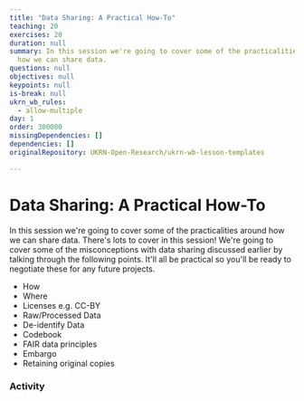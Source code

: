 ```yaml
---
title: "Data Sharing: A Practical How-To"
teaching: 20
exercises: 20
duration: null
summary: In this session we're going to cover some of the practicalities around
  how we can share data.
questions: null
objectives: null
keypoints: null
is-break: null
ukrn_wb_rules:
  - allow-multiple
day: 1
order: 300000
missingDependencies: []
dependencies: []
originalRepository: UKRN-Open-Research/ukrn-wb-lesson-templates

---
```

# Data Sharing: A Practical How-To

In this session we're going to cover some of the practicalities around how we can share data. There's lots to cover in this session! We're going to cover some of the misconceptions with data sharing discussed earlier by talking through the following points. It'll all be practical so you'll be ready to negotiate these for any future projects.

- How
- Where
- Licenses e.g. CC-BY
- Raw/Processed Data
- De-identify Data
- Codebook
- FAIR data principles
- Embargo
- Retaining original copies

### Activity

